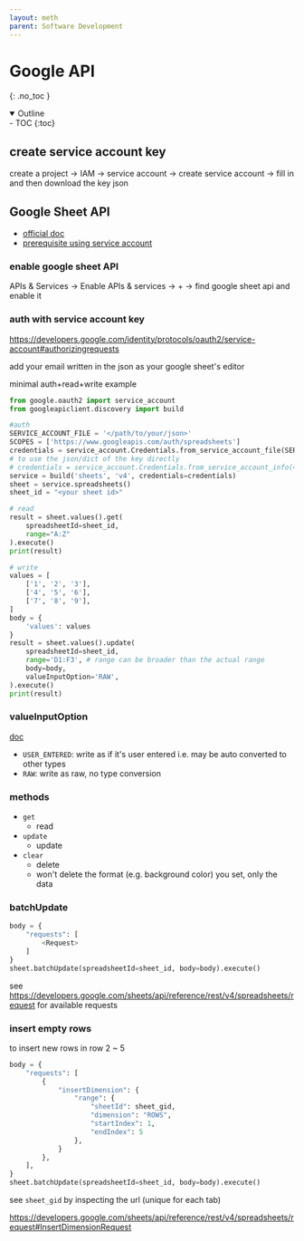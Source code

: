 ```yaml
---
layout: meth
parent: Software Development
---
```


# Google API
{: .no_toc }

<details open markdown="block">
  <summary>
    Outline
  </summary>
- TOC
{:toc}
</details>

## create service account key

create a project -> IAM -> service account -> create service account -> fill in and then download the key json


## Google Sheet API

- [official doc](https://developers.google.com/sheets/api)
- [prerequisite using service account](https://robocorp.com/docs/development-guide/google-sheets/interacting-with-google-sheets)

### enable google sheet API

APIs & Services -> Enable APIs & services -> + -> find google sheet api and enable it

### auth with service account key

<https://developers.google.com/identity/protocols/oauth2/service-account#authorizingrequests>

add your email written in the json as your google sheet's editor

minimal auth+read+write example

```python
from google.oauth2 import service_account
from googleapiclient.discovery import build

#auth
SERVICE_ACCOUNT_FILE = '</path/to/your/json>'
SCOPES = ['https://www.googleapis.com/auth/spreadsheets']
credentials = service_account.Credentials.from_service_account_file(SERVICE_ACCOUNT_FILE, scopes=SCOPES)
# to use the json/dict of the key directly
# credentials = service_account.Credentials.from_service_account_info(<dict of key>, scopes=SCOPES)
service = build('sheets', 'v4', credentials=credentials)
sheet = service.spreadsheets()
sheet_id = "<your sheet id>"

# read
result = sheet.values().get(
    spreadsheetId=sheet_id,
    range="A:Z"
).execute()
print(result)

# write
values = [
    ['1', '2', '3'],
    ['4', '5', '6'],
    ['7', '8', '9'],
]
body = {
    'values': values
}
result = sheet.values().update(
    spreadsheetId=sheet_id, 
    range='D1:F3', # range can be broader than the actual range
    body=body,
    valueInputOption='RAW',
).execute()
print(result)
```

### valueInputOption

[doc](https://developers.google.com/sheets/api/reference/rest/v4/ValueInputOption)

- `USER_ENTERED`: write as if it's user entered i.e. may be auto converted to other types
- `RAW`: write as raw, no type conversion

### methods

- `get`
	- read
- `update`
	- update
- `clear`
	- delete
	- won't delete the format (e.g. background color) you set, only the data

### batchUpdate

```python
body = {
	"requests": [
		<Request>
	]
}
sheet.batchUpdate(spreadsheetId=sheet_id, body=body).execute()
```

see <https://developers.google.com/sheets/api/reference/rest/v4/spreadsheets/request> for available requests

### insert empty rows

to insert new rows in row 2 ~ 5

```python
body = {
	"requests": [
		{
			"insertDimension": {
				"range": {
					"sheetId": sheet_gid,
					"dimension": "ROWS",
					"startIndex": 1,
					"endIndex": 5
				},
			}
		},
	],
}
sheet.batchUpdate(spreadsheetId=sheet_id, body=body).execute()
```

see `sheet_gid` by inspecting the url (unique for each tab)

<https://developers.google.com/sheets/api/reference/rest/v4/spreadsheets/request#InsertDimensionRequest>